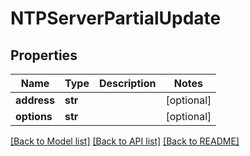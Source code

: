 # NTPServerPartialUpdate


## Properties

Name | Type | Description | Notes
------------ | ------------- | ------------- | -------------
**address** | **str** |  | [optional] 
**options** | **str** |  | [optional] 

[[Back to Model list]](../README.md#models) [[Back to API list]](../README.md#api-endpoints) [[Back to README]](../README.md)


